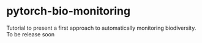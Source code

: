 # pytorch-bio-monitoring
Tutorial to present a first approach to automatically monitoring biodiversity. 
To be release soon 

